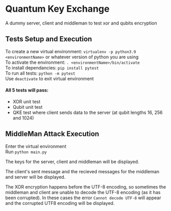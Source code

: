 # Quantum Key Exchange

A dummy server, client and middleman to test xor and qubits encryption

## Tests Setup and Execution

To create a new virtual environment: `virtualenv -p python3.9 <environmentName>` or whatever version of python you are using <br>
To activate the environment: `. <environmentName>/bin/activate` <br>
To install dependancies: `pip install pytest`  <br>
To run all tests: `python -m pytest` <br>
Use `deactivate` to exit virtual environment

#### All 5 tests will pass:
- XOR unit test
- Qubit unit test
- QKE test where client sends data to the server (at qubit lengths 16, 256 and 1024)

## MiddleMan Attack Execution

Enter the virtual environment <br>
Run `python main.py`

The keys for the server, client and middleman will be displayed.

The client's sent message and the recieved messages for the middleman and server will be displayed.

The XOR encryption happens before the UTF-8 encoding, so sometimes the middleman and client are unable to decode the UTF-8 encoding (as it has been corrupted). In these cases the error `Cannot decode UTF-8` will appear and the corrupted UTF8 encoding will be displayed.